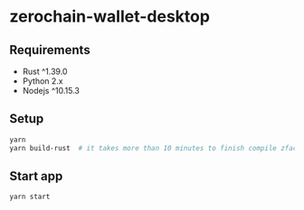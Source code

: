 # zerochain-wallet-desktop

## Requirements
* Rust ^1.39.0
* Python 2.x
* Nodejs ^10.15.3

## Setup
```sh
yarn
yarn build-rust  # it takes more than 10 minutes to finish compile zface.
```

## Start app
```sh
yarn start
```
